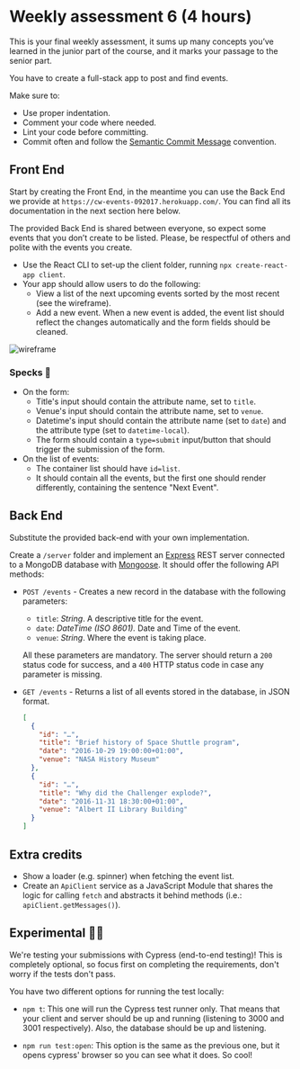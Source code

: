 # Weekly assessment 6 (4 hours)

This is your final weekly assessment, it sums up many concepts you’ve learned in the junior part of the course, and it marks your passage to the senior part.

You have to create a full-stack app to post and find events.

Make sure to:

- Use proper indentation.
- Comment your code where needed.
- Lint your code before committing.
- Commit often and follow the [Semantic Commit Message](https://seesparkbox.com/foundry/semantic_commit_messages) convention.

## Front End

Start by creating the Front End, in the meantime you can use the Back End we provide at `https://cw-events-092017.herokuapp.com/`. You can find all its documentation in the next section here below.

The provided Back End is shared between everyone, so expect some events that you don’t create to be listed. Please, be respectful of others and polite with the events you create.

- Use the React CLI to set-up the client folder, running `npx create-react-app client`.
- Your app should allow users to do the following:
  - View a list of the next upcoming events sorted by the most recent (see the wireframe).
  - Add a new event. When a new event is added, the event list should reflect the changes automatically and the form fields should be cleaned.

![wireframe](readme-images/wireframe.png)

### Specks 🥓

- On the form:
  - Title's input should contain the attribute name, set to `title`.
  - Venue's input should contain the attribute name, set to `venue`.
  - Datetime's input should contain the attribute name (set to `date`) and the attribute type (set to `datetime-local`).
  - The form should contain a `type=submit` input/button that should trigger the submission of the form.
- On the list of events:
  - The container list should have `id=list`.
  - It should contain all the events, but the first one should render differently, containing the sentence "Next Event".

## Back End

Substitute the provided back-end with your own implementation.

Create a `/server` folder and implement an [Express](https://expressjs.com/) REST server connected to a MongoDB database with [Mongoose](http://mongoosejs.com/). It should offer the following API methods:

- `POST /events` - Creates a new record in the database with the following parameters:

  - `title`: *String*. A descriptive title for the event.
  - `date`: *DateTime (ISO 8601).* Date and Time of the event.
  - `venue`: *String*. Where the event is taking place.

  All these parameters are mandatory. The server should return a `200` status code for success, and a `400` HTTP status code in case any parameter is missing.

- `GET /events` - Returns a list of all events stored in the database, in JSON format. 

  ```json
  [
    {
      "id": "…",
      "title": "Brief history of Space Shuttle program",
      "date": "2016-10-29 19:00:00+01:00",
      "venue": "NASA History Museum"
    },
    {
      "id": "…",
      "title": "Why did the Challenger explode?",
      "date": "2016-11-31 18:30:00+01:00",
      "venue": "Albert II Library Building"
    }
  ]
  ```

## Extra credits

- Show a loader (e.g. spinner) when fetching the event list.
- Create an `ApiClient` service as a JavaScript Module that shares the logic for calling `fetch` and abstracts it behind methods (i.e.: `apiClient.getMessages()`).

## Experimental 👩‍🔬

We're testing your submissions with Cypress (end-to-end testing)! This is completely optional, so focus first on completing the requirements, don't worry if the tests don't pass.

You have two different options for running the test locally:

- `npm t`: This one will run the Cypress test runner only. That means that your client and server should be up and running (listening to 3000 and 3001 respectively). Also, the database should be up and listening.

- `npm run test:open`: This option is the same as the previous one, but it opens cypress' browser so you can see what it does. So cool!
